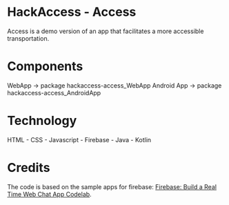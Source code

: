 # HackAccess - Access

Access is a demo version of an app that facilitates a more accessible transportation.

# Components
WebApp -> package hackaccess-access_WebApp
Android App -> package hackaccess-access_AndroidApp


# Technology

HTML - CSS - Javascript - Firebase - Java - Kotlin


# Credits

The code is based on the sample apps for firebase: [Firebase: Build a Real Time Web Chat App Codelab](https://codelabs.developers.google.com/codelabs/firebase-web/).